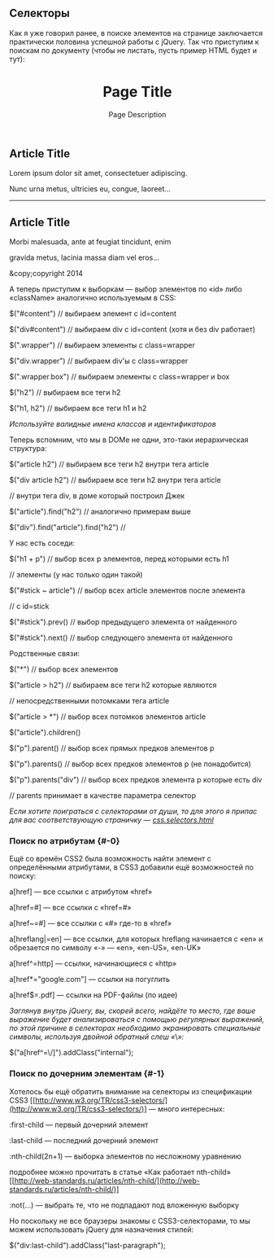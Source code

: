 ## Селекторы

Как я уже говорил ранее, в поиске элементов на странице заключается практически половина успешной работы с jQuery. Так что приступим к поискам по документу (чтобы не листать, пусть пример HTML будет и тут):

<!DOCTYPE html>

<html dir="ltr" lang="en-US">

<head>

<meta charset="UTF-8"/>

<title>Page Title</title>

</head>

<body>

<header>

<h1>Page Title</h1>

<p>Page Description</p>

</header>

<div id="content" class="wrapper box">

<article>

<h2>Article Title</h2>

<p>Lorem ipsum dolor sit amet, consectetuer adipiscing.

Nunc urna metus, ultricies eu, congue, laoreet...</p>

</article>

<hr id="stick"/>

<article>

<h2>Article Title</h2>

<p>Morbi malesuada, ante at feugiat tincidunt, enim

gravida metus, lacinia massa diam vel eros...</p>

</article>

</div>

<footer>&amp;copy;copyright 2014</footer>

</body>

</html>

А теперь приступим к выборкам — выбор элементов по «id» либо «className» аналогично используемым в CSS:

$("#content") // выбираем элемент с id=content

$("div#content") // выбираем div с id=content (хотя и без div работает)

$(".wrapper") // выбираем элементы с class=wrapper

$("div.wrapper") // выбираем div'ы с class=wrapper

$(".wrapper.box") // выбираем элементы с class=wrapper и box

$("h2") // выбираем все теги h2

$("h1, h2") // выбираем все теги h1 и h2

_Используйте валидные имена классов и идентификаторов_

Теперь вспомним, что мы в DOMе не одни, это-таки иерархическая структура:

$("article h2") // выбираем все теги h2 внутри тега article

$("div article h2") // выбираем все теги h2 внутри тега article

// внутри тега div, в доме который построил Джек

$("article").find("h2") // аналогично примерам выше

$("div").find("article").find("h2") //

У нас есть соседи:

$("h1 + p") // выбор всех p элементов, перед которыми есть h1

// элементы (у нас только один такой)

$("#stick ~ article") // выбор всех article элементов после элемента

// c id=stick

$("#stick").prev() // выбор предыдущего элемента от найденного

$("#stick").next() // выбор следующего элемента от найденного

Родственные связи:

$("*") // выбор всех элементов

$("article > h2") // выбираем все теги h2 которые являются

// непосредственными потомками тега article

$("article > *") // выбор всех потомков элементов article

$("article").children()

$("p").parent() // выбор всех прямых предков элементов p

$("p").parents() // выбор всех предков элементов p (не понадобится)

$("p").parents("div") // выбор всех предков элемента p которые есть div

// parents принимает в качестве параметра селектор

_Если хотите поиграться с селекторами от души, то для этого я припас для вас соответствующую страничку —_ [_css.selectors.html_](http://anton.shevchuk.name/book/code/css.selectors.html)

### ****Поиск по атрибутам**** {#-0}

Ещё со времён CSS2 была возможность найти элемент с определёнными атрибутами, в CSS3 добавили ещё возможностей по поиску:

a[href] — все ссылки с атрибутом «href»

a[href=#] — все ссылки с «href=#»

a[href~=#] — все ссылки с «#» где-то в «href»

a[hreflang|=en] — все ссылки, для которых hreflang начинается с «en» и обрезается по символу «-» — «en», «en-US», «en-UK»

a[href^=http] — ссылки, начинающиеся с «http»

a[href*="google.com"] — ссылки на погуглить

a[href$=.pdf] — ссылки на PDF-файлы (по идее)

_Заглянув внутрь jQuery, вы, скорей всего, найдёте то место, где ваше выражение будет анализироваться с помощью регулярных выражений, по этой причине в селекторах необходимо экранировать специальные символы, используя двойной обратный слеш «_\\_»:_

$("a[href^=\\/]").addClass("internal");

### Поиск по дочерним элементам {#-1}

Хотелось бы ещё обратить внимание на селекторы из спецификации CSS3 [[http://www.w3.org/TR/css3-selectors/](http://www.w3.org/TR/css3-selectors/)] — много интересных:

:first-child — первый дочерний элемент

:last-child — последний дочерний элемент

:nth-child(2n+1) — выборка элементов по несложному уравнению

подробнее можно прочитать в статье «Как работает nth-child» [[http://web-standards.ru/articles/nth-child/](http://web-standards.ru/articles/nth-child/)]

:not(…) — выбрать те, что не подпадают под вложенную выборку

Но поскольку не все браузеры знакомы с CSS3-селекторами, то мы можем использовать jQuery для назначения стилей:

$("div:last-child").addClass("last-paragraph");